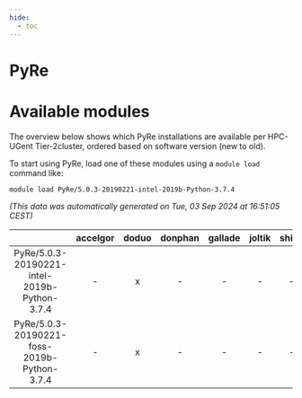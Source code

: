```yaml
---
hide:
  - toc
---
```


PyRe
====

# Available modules


The overview below shows which PyRe installations are available per HPC-UGent Tier-2cluster, ordered based on software version (new to old).

To start using PyRe, load one of these modules using a `module load` command like:

```shell
module load PyRe/5.0.3-20190221-intel-2019b-Python-3.7.4
```

*(This data was automatically generated on Tue, 03 Sep 2024 at 16:51:05 CEST)*  

| |accelgor|doduo|donphan|gallade|joltik|shinx|skitty|
| :---: | :---: | :---: | :---: | :---: | :---: | :---: | :---: |
|PyRe/5.0.3-20190221-intel-2019b-Python-3.7.4|-|x|-|-|-|-|x|
|PyRe/5.0.3-20190221-foss-2019b-Python-3.7.4|-|x|-|-|-|-|x|
